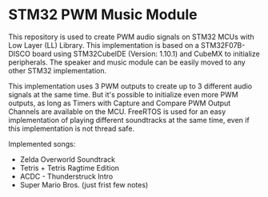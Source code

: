 # STM32 PWM Music Module

This repository is used to create PWM audio signals on STM32 MCUs with Low Layer (LL) Library. This implementation is based on a STM32F07B-DISCO board using STM32CubeIDE (Version: 1.10.1) and CubeMX to initialize peripherals.
The speaker and music module can be easily moved to any other STM32 implementation.

This implementation uses 3 PWM outputs to create up to 3 different audio signals at the same time. But it's possible to initialize even more PWM outputs, as long as Timers with Capture and Compare PWM Output Channels are available on the MCU. FreeRTOS is used for an easy implementation of playing different soundtracks at the same time, even if this implementation is not thread safe.

Implemented songs:
- Zelda Overworld Soundtrack
- Tetris + Tetris Ragtime Edition
- ACDC - Thunderstruck Intro
- Super Mario Bros. (just frist few notes)